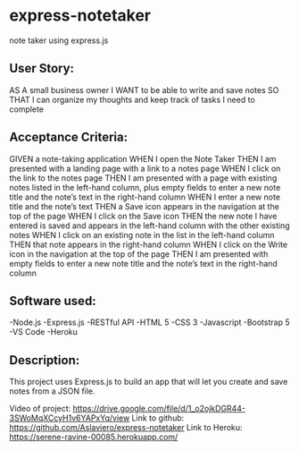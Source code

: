 # express-notetaker
note taker using express.js

## User Story:
AS A small business owner
I WANT to be able to write and save notes
SO THAT I can organize my thoughts and keep track of tasks I need to complete

## Acceptance Criteria:
GIVEN a note-taking application
WHEN I open the Note Taker
THEN I am presented with a landing page with a link to a notes page
WHEN I click on the link to the notes page
THEN I am presented with a page with existing notes listed in the left-hand column, plus empty fields to enter a new note title and the note’s text in the right-hand column
WHEN I enter a new note title and the note’s text
THEN a Save icon appears in the navigation at the top of the page
WHEN I click on the Save icon
THEN the new note I have entered is saved and appears in the left-hand column with the other existing notes
WHEN I click on an existing note in the list in the left-hand column
THEN that note appears in the right-hand column
WHEN I click on the Write icon in the navigation at the top of the page
THEN I am presented with empty fields to enter a new note title and the note’s text in the right-hand column

## Software used:
-Node.js
-Express.js
-RESTful API
-HTML 5
-CSS 3
-Javascript
-Bootstrap 5
-VS Code
-Heroku

## Description:
This project uses Express.js to build an app that will let you create and save notes from a JSON file.

Video of project: https://drive.google.com/file/d/1_o2ojkDGR44-3SWoMqXCcyH1v6YAPxYq/view
Link to github: https://github.com/Aslaviero/express-notetaker
Link to Heroku: https://serene-ravine-00085.herokuapp.com/ 